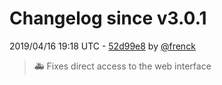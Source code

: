 # Changelog since v3.0.1

2019/04/16 19:18 UTC - [52d99e8](https://github.com/hassio-addons/addon-influxdb/commit/52d99e89a852106f4d7b3d8cf2a1348f039055d7) by [@frenck](https://github.com/frenck)
> :ambulance: Fixes direct access to the web interface 

